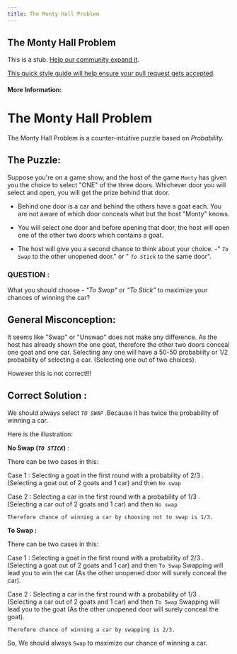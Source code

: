 ```yaml
---
title: The Monty Hall Problem
---
```

## The Monty Hall Problem

This is a stub. <a href='https://github.com/freecodecamp/guides/tree/master/src/pages/mathematics/the-monty-hall-problem/index.md' target='_blank' rel='nofollow'>Help our community expand it</a>.

<a href='https://github.com/freecodecamp/guides/blob/master/README.md' target='_blank' rel='nofollow'>This quick style guide will help ensure your pull request gets accepted</a>.

<!-- The article goes here, in GitHub-flavored Markdown. Feel free to add YouTube videos, images, and CodePen/JSBin embeds  -->

#### More Information:
<!-- Please add any articles you think might be helpful to read before writing the article -->


# The Monty Hall Problem

The Monty Hall Problem is a counter-intuitive puzzle based on _Probability._ 

## The Puzzle:

Suppose you're on a game show, and the host of the game `Monty` has given you the choice to select "ONE" of the three doors. Whichever door you will select and open, you will get the prize behind that door.
 
 * Behind one door is a car and behind the others have a goat each. You are not aware of which door conceals what but the host "Monty" knows.
 
 * You will select one door and before opening that door, the host will open one of the other two doors which contains a goat.

* The host will give you a second chance to think about your choice. -" _` To Swap `_ to the other unopened door." or "  _`To Stick`_ to the same door".


### QUESTION :

What you should choose - _"To Swap"_ or  _"To Stick"_  to maximize your chances of winning the car?

 
## General Misconception:

It seems like "Swap" or "Unswap" does not make any difference. As the host has already shown the one goat, therefore the other two doors conceal one goat and one car. Selecting any one will have a 50-50 probability or 1/2 probability of selecting a car. (Selecting one out of two choices).

However this is not correct!!!

## Correct Solution :

We should always select _`TO SWAP`_ .Because it has twice the probability of winning a car.

Here is the illustration:

**No Swap (_`TO STICK`_)** :

There can be two cases in this:

Case 1 : Selecting a goat in the first round with a probability of 2/3 . (Selecting a goat out of 2 goats and 1 car) and then `No swap` 

Case 2 : Selecting a car in the first round with a probability of 1/3 . (Selecting a car out of 2 goats and 1 car) and then `No swap` 

```Therefore chance of winning a car by choosing not to swap is 1/3.```

**To Swap :**

There can be two cases in this:

Case 1 : Selecting a goat in the first round with a probability of 2/3 . (Selecting a goat out of 2 goats and 1 car) and then `To Swap`
Swapping will lead you to win the car (As the other unopened door will surely conceal the car).

Case 2 : Selecting a car in the first round with a probability of 1/3 . (Selecting a car out of 2 goats and 1 car) and then `To Swap` 
Swapping will lead you to the goat (As the other unopened door will surely conceal the goat).

```Therefore chance of winning a car by swapping is 2/3.```

So, We should always ` Swap ` to maximize our chance of winning a car.

  

